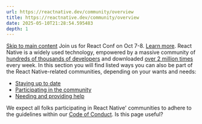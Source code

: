 ```yaml
---
url: https://reactnative.dev/community/overview
title: https://reactnative.dev/community/overview
date: 2025-05-10T21:28:54.595483
depth: 1
---
```


[Skip to main content](https://reactnative.dev/community/overview#__docusaurus_skipToContent_fallback)
Join us for React Conf on Oct 7-8. [Learn more](https://conf.react.dev).
React Native is a widely used technology, empowered by a massive community of [hundreds of thousands of developers](https://github.com/facebook/react-native/stargazers) and downloaded [over 2 million times](https://www.npmjs.com/package/react-native) every week.
In this section you will find listed ways you can also be part of the React Native-related communities, depending on your wants and needs:
  * [Staying up to date](https://reactnative.dev/community/staying-updated)
  * [Participating in the community](https://reactnative.dev/community/communities)
  * [Needing and providing help](https://reactnative.dev/community/support)


We expect all folks participating in React Native' communities to adhere to the guidelines within our [Code of Conduct](https://github.com/facebook/react-native/blob/main/CODE_OF_CONDUCT.md).
Is this page useful?

